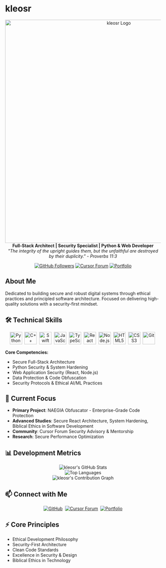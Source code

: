 # kleosr

<div align="center">
  <img src="https://i.ibb.co/tMy2cRkC/image-fx.png" alt="kleosr Logo" width="720" />
  <br/>
  <strong>Full-Stack Architect | Security Specialist | Python & Web Developer</strong>
  <br/>
  <em>"The integrity of the upright guides them, but the unfaithful are destroyed by their duplicity." - Proverbs 11:3</em>
  <p>
    <a href="https://github.com/kleosr"><img src="https://img.shields.io/github/followers/kleosr?label=Follow&style=social" alt="GitHub Followers"></a>
    <a href="https://forum.cursor.com/u/kleosr/summary"><img src="https://img.shields.io/badge/Cursor_Forum-Active-blue?style=flat-square" alt="Cursor Forum"></a>
    <a href="https://kleosr.surge.sh"><img src="https://img.shields.io/badge/Portfolio-Live-green?style=flat-square" alt="Portfolio"></a>
  </p>
</div>

## About Me

Dedicated to building secure and robust digital systems through ethical practices and principled software architecture. Focused on delivering high-quality solutions with a security-first mindset.

## 🛠️ Technical Skills

<p align="center">
  <img src="https://cdn.jsdelivr.net/gh/devicons/devicon/icons/python/python-original.svg" alt="Python" width="40" height="40"/>&nbsp;
  <img src="https://cdn.jsdelivr.net/gh/devicons/devicon/icons/cplusplus/cplusplus-original.svg" alt="C++" width="40" height="40"/>&nbsp;
  <img src="https://cdn.jsdelivr.net/gh/devicons/devicon/icons/swift/swift-original.svg" alt="Swift" width="40" height="40"/>&nbsp;
  <img src="https://cdn.jsdelivr.net/gh/devicons/devicon/icons/javascript/javascript-original.svg" alt="JavaScript" width="40" height="40"/>&nbsp;
  <img src="https://cdn.jsdelivr.net/gh/devicons/devicon/icons/typescript/typescript-original.svg" alt="TypeScript" width="40" height="40"/>&nbsp;
  <img src="https://cdn.jsdelivr.net/gh/devicons/devicon/icons/react/react-original-wordmark.svg" alt="React" width="40" height="40"/>&nbsp;
  <img src="https://cdn.jsdelivr.net/gh/devicons/devicon/icons/nodejs/nodejs-original-wordmark.svg" alt="Node.js" width="40" height="40"/>&nbsp;
  <img src="https://cdn.jsdelivr.net/gh/devicons/devicon/icons/html5/html5-original.svg" alt="HTML5" width="40" height="40"/>&nbsp;
  <img src="https://cdn.jsdelivr.net/gh/devicons/devicon/icons/css3/css3-original.svg" alt="CSS3" width="40" height="40"/>&nbsp;
  <img src="https://cdn.jsdelivr.net/gh/devicons/devicon/icons/git/git-original.svg" alt="Git" width="40" height="40"/>&nbsp;
  <!-- Add more icons as needed -->
</p>

**Core Competencies:**
*   Secure Full-Stack Architecture
*   Python Security & System Hardening
*   Web Application Security (React, Node.js)
*   Data Protection & Code Obfuscation
*   Security Protocols & Ethical AI/ML Practices

## 🚀 Current Focus

*   **Primary Project**: NAEGIA Obfuscator - Enterprise-Grade Code Protection
*   **Advanced Studies**: Secure React Architecture, System Hardening, Biblical Ethics in Software Development
*   **Community**: Cursor Forum Security Advisory & Mentorship
*   **Research**: Secure Performance Optimization

## 📊 Development Metrics

<div align="center">
  <img src="https://github-readme-stats.vercel.app/api?username=kleosr&show_icons=true&theme=dark&hide_border=true&count_private=true&include_all_commits=true" alt="kleosr's GitHub Stats" />
  <br/>
  <img src="https://github-readme-stats.vercel.app/api/top-langs/?username=kleosr&layout=compact&theme=dark&hide_border=true&langs_count=8" alt="Top Languages" />
  <br/>
  <img src="https://ghchart.rshah.org/kleosr?theme=dark" alt="kleosr's Contribution Graph" />
</div>

## 📫 Connect with Me

<div align="center">
  <a href="https://github.com/kleosr"><img src="https://img.shields.io/badge/GitHub-Profile-black?style=flat-square&logo=github" alt="GitHub"></a>&nbsp;
  <a href="https://forum.cursor.com/u/kleosr/summary"><img src="https://img.shields.io/badge/Cursor_Forum-Profile-blue?style=flat-square" alt="Cursor Forum"></a>&nbsp;
  <a href="https://kleosr.surge.sh"><img src="https://img.shields.io/badge/Website-Portfolio-green?style=flat-square" alt="Portfolio"></a>
</div>

## ⚡ Core Principles

*   Ethical Development Philosophy
*   Security-First Architecture
*   Clean Code Standards
*   Excellence in Security & Design
*   Biblical Ethics in Technology
